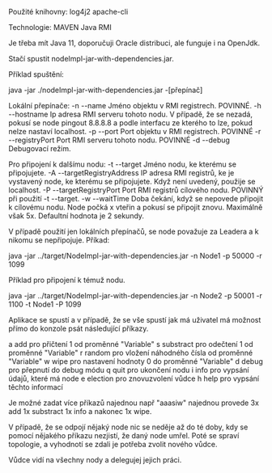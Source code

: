 Použité knihovny:
log4j2
apache-cli

Technologie:
MAVEN
Java RMI

Je třeba mít Java 11, doporučuji Oracle distribuci, ale funguje i na OpenJdk.

Stačí spustit nodeImpl-jar-with-dependencies.jar.

Příklad spuštění:

java -jar ./nodeImpl-jar-with-dependencies.jar -[přepínač]

Lokální přepínače:
-n --name                    Jméno objektu v RMI registrech. POVINNÉ.
-h --hostname                Ip adresa RMI serveru tohoto nodu. V případě, že se nezadá, pokusí se node pingout 8.8.8.8 a podle interfacu ze kterého to lze, pokud nelze nastaví localhost.
-p --port                    Port objektu v RMI registrech. POVINNÉ
-r --registryPort            Port RMI serveru tohoto nodu. POVINNÉ
-d --debug                   Debugovací režim.

Pro připojení k dalšímu nodu:
-t --target                  Jméno nodu, ke kterému se připojujete.
-A --targetRegistryAddress   IP adresa RMI registrů, ke je vystavený node, ke kterému se připojujete. Když není uvedený, použije se localhost.
-P --targetRegistryPort      Port RMI registrů cílového nodu. POVINNÝ při použití -t --target.
-w --waitTime                Doba čekání, když se nepovede připojit k cílovému nodu. Node počká x vteřin a pokusí se připojit znovu. Maximálně však 5x. Defaultní hodnota je 2 sekundy.

V případě použití jen lokálních přepínačů, se node považuje za Leadera a k nikomu se nepřipojuje.
Příkad:

java -jar ../target/NodeImpl-jar-with-dependencies.jar -n Node1 -p 50000 -r 1099

Příklad pro připojení k témuž nodu.

java -jar ../target/NodeImpl-jar-with-dependencies.jar -n Node2 -p 50001 -r 1100 -t Node1 -P 1099




Aplikace se spustí a v případě, že se vše spustí jak má uživatel má možnost přímo do konzole psát následující příkazy.

a add		pro přičtení 1 od proměnné "Variable"
s substract	pro odečtení 1 od proměnné "Variable"
r random	pro vložení náhodného čísla od proměnné "Variable"
w wipe		pro nastavení hodnoty 0 do proměnné "Variable"
d debug		pro přepnutí do debug módu
q quit		pro ukončení nodu
i info		pro vypsání údajů, které má node
e election	pro znovuzvolení vůdce
h help		pro vypsání těchto informací

Je možné zadat více příkazů najednou např "aaasiw" najednou provede 3x add 1x substract 1x info a nakonec 1x wipe.

V případě, že se odpojí nějaký node nic se neděje až do té doby, kdy se pomocí nějakého příkazu nezjistí, že daný node umřel. Poté se spraví topologie, a vyhodnotí se zdali je potřeba zvolit nového vůdce.

Vůdce vidí na všechny nody a delegujej jejich práci.

